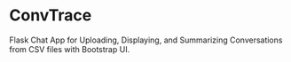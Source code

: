 # ConvTrace
Flask Chat App for Uploading, Displaying, and Summarizing Conversations from CSV files with Bootstrap UI.
